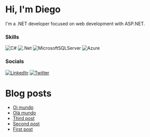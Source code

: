 Hi, I'm Diego
======================
I'm a .NET developer focused on web development with ASP.NET.

### Skills

![C#](https://img.shields.io/badge/c%23-%23239120.svg?style=for-the-badge&logo=c-sharp&logoColor=white)
![.Net](https://img.shields.io/badge/.NET-5C2D91?style=for-the-badge&logo=.net&logoColor=white)
![MicrosoftSQLServer](https://img.shields.io/badge/Microsoft%20SQL%20Server-CC2927?style=for-the-badge&logo=microsoft%20sql%20server&logoColor=white)
![Azure](https://img.shields.io/badge/azure-%230072C6.svg?style=for-the-badge&logo=microsoftazure&logoColor=white)

### Socials

[![LinkedIn](https://img.shields.io/badge/linkedin-%230077B5.svg?style=for-the-badge&logo=linkedin&logoColor=white)](https://www.linkedin.com/in/xdiegors/)
[![Twitter](https://img.shields.io/badge/Twitter-%231DA1F2.svg?style=for-the-badge&logo=Twitter&logoColor=white)](https://twitter.com/xdiegors)

# Blog posts
<!-- BLOG-POST-LIST:START -->
- [Oi mundo](https://diegors.net/blog/oi-mundo/)
- [Olá mundo](https://diegors.net/blog/ola-mundo/)
- [Third post](https://diegors.net/blog/third-post/)
- [Second post](https://diegors.net/blog/second-post/)
- [First post](https://diegors.net/blog/first-post/)
<!-- BLOG-POST-LIST:END -->
